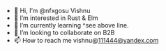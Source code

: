 - 👋 Hi, I’m @nfxgosu Vishnu
- 👀 I’m interested in Rust & Elm
- 🌱 I’m currently learning ^see above line.
- 💞️ I’m looking to collaborate on B2B
- 📫 How to reach me vishnu@111444@yandex.com
<!---
nfxgosu/nfxgosu is a ✨ special ✨ repository because its `README.md` (this file) appears on your GitHub profile.
You can click the Preview link to take a look at your changes.
--->
